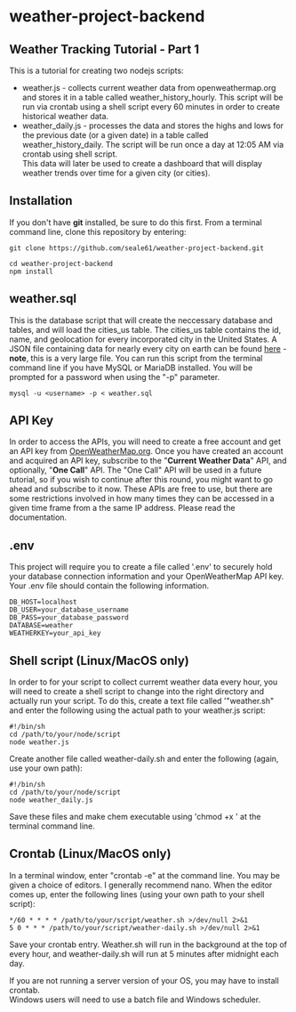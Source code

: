# weather-project-backend  
## Weather Tracking Tutorial - Part 1
This is a tutorial for creating two nodejs scripts: 
* weather.js - collects current weather data from openweathermap.org and stores it in a table called weather_history_hourly. This script will be run via crontab using a shell script every 60 minutes in order to create historical weather data. 
* weather_daily.js - processes the data and stores the highs and lows for the previous date (or a given date) in a table called weather_history_daily.  The script will be run once a day at 12:05 AM via crontab using shell script.  
This data will later be used to create a dashboard that will display weather trends over time for a given city (or cities).  

## Installation
If you don't have **git** installed, be sure to do this first. From a terminal command line, clone this repository by entering:   
  
    git clone https://github.com/seale61/weather-project-backend.git  
  
    cd weather-project-backend  
    npm install  
  
## weather.sql
This is the database script that will create the neccessary database and tables, and will load the cities_us table. The cities_us table contains the id, name, and geolocation for every incorporated city in the United States. A JSON file containing data for nearly every city on earth can be found [here](http://bulk.openweathermap.org/sample/city.list.json.gz) - **note**, this is a very large file. You can run this script from the terminal command line if you have MySQL or MariaDB installed. You will be prompted for a password when using the "-p" parameter.  

    mysql -u <username> -p < weather.sql

## API Key
In order to access the APIs, you will need to create a free account and get an API key from [OpenWeatherMap.org](https://home.openweathermap.org). Once you have created an account and acquired an API key, subscribe to the "**Current Weather Data**" API, and optionally, "**One Call**" API. The "One Call" API will be used in a future tutorial, so if you wish to continue after this round, you might want to go ahead and subscribe to it now. These APIs are free to use, but there are some restrictions involved in how many times they can be accessed in a given time frame from a the same IP address. Please read the documentation.  

## .env
This project will require you to create a file called '.env' to securely hold your database connection information and your OpenWeatherMap API key. Your .env file should contain the following information.
  
    DB_HOST=localhost  
    DB_USER=your_database_username  
    DB_PASS=your_database_password  
    DATABASE=weather  
    WEATHERKEY=your_api_key   

## Shell script  (Linux/MacOS only)
In order to for your script to collect curremt weather data every hour, you will need to create a shell script to change into the right directory and actually run your script.  To do this, create a text file called '"weather.sh" and enter the following using the actual path to your weather.js script:  
  
    #!/bin/sh    
    cd /path/to/your/node/script  
    node weather.js  
  
Create another file called weather-daily.sh and enter the following (again, use your own path):  

    #!/bin/sh  
    cd /path/to/your/node/script  
    node weather_daily.js

Save these files and make chem executable using 'chmod +x <filename>'  at the terminal command line.

## Crontab (Linux/MacOS only)
In a terminal window, enter "crontab -e" at the command line. You may be given a choice of editors. I generally recommend nano. When the editor comes up, enter the following lines (using your own path to your shell script):  
  
    */60 * * * * /path/to/your/script/weather.sh >/dev/null 2>&1  
    5 0 * * * /path/to/your/script/weather-daily.sh >/dev/null 2>&1
  
Save your crontab entry. Weather.sh will run in the background at the top of every hour, and weather-daily.sh will run at 5 minutes after midnight each day.  
  
If you are not running a server version of your OS, you may have to install crontab.  
Windows users will need to use a batch file and Windows scheduler.  

